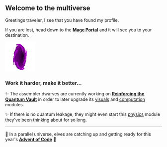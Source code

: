 ## Welcome to the multiverse

Greetings traveler, I see that you have found my profile.

If you are lost, head down to the **[Mage Portal][0]** and it will see you to your destination.

![Portal](smallportal.gif)

### Work it harder, make it better...

:sparkles: The assembler dwarves are currently working on **[Reinforcing the Quantum Vault][1]** in order to later upgrade its [visuals][2] and [computation][3] modules.

:sparkles: If there is no quantum leakage, they might even start this [physics][4] module they've been thinking about for so long.

---

:star2: In a parallel universe, elves are catching up and getting ready for this year's **[Advent of Code][5]** :star2:


[0]: https://github.com/FlavorlessQuark/Mage_Portal
[1]: https://github.com/FlavorlessQuark/Quantum_Vault
[2]: https://github.com/FlavorlessQuark/SDL_Tools
[3]: https://github.com/FlavorlessQuark/Math_Tools
[4]: https://github.com/LumenNoctis/Physics_tools
[5]: https://github.com/FlavorlessQuark/Advent_of_Code
